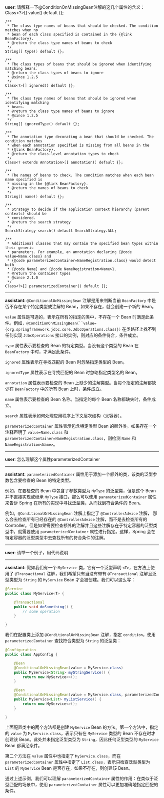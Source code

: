 **user**:
请解释一下@ConditionOnMissingBean注解的这几个属性的含义：Class<?>[] value() default {};

	/**
	 * The class type names of beans that should be checked. The condition matches when no
	 * bean of each class specified is contained in the {@link BeanFactory}.
	 * @return the class type names of beans to check
	 */
	String[] type() default {};
	
	/**
	 * The class types of beans that should be ignored when identifying matching beans.
	 * @return the class types of beans to ignore
	 * @since 1.2.5
	 */
	Class<?>[] ignored() default {};
	
	/**
	 * The class type names of beans that should be ignored when identifying matching
	 * beans.
	 * @return the class type names of beans to ignore
	 * @since 1.2.5
	 */
	String[] ignoredType() default {};
	
	/**
	 * The annotation type decorating a bean that should be checked. The condition matches
	 * when each annotation specified is missing from all beans in the
	 * {@link BeanFactory}.
	 * @return the class-level annotation types to check
	 */
	Class<? extends Annotation>[] annotation() default {};
	
	/**
	 * The names of beans to check. The condition matches when each bean name specified is
	 * missing in the {@link BeanFactory}.
	 * @return the names of beans to check
	 */
	String[] name() default {};
	
	/**
	 * Strategy to decide if the application context hierarchy (parent contexts) should be
	 * considered.
	 * @return the search strategy
	 */
	SearchStrategy search() default SearchStrategy.ALL;
	
	/**
	 * Additional classes that may contain the specified bean types within their generic
	 * parameters. For example, an annotation declaring {@code value=Name.class} and
	 * {@code parameterizedContainer=NameRegistration.class} would detect both
	 * {@code Name} and {@code NameRegistration<Name>}.
	 * @return the container types
	 * @since 2.1.0
	 */
	Class<?>[] parameterizedContainer() default {};

--------------------

**assistant**:
`@ConditionalOnMissingBean` 注解是用来判断当前 `BeanFactory` 中是否不存在某个特定类型或注解的 Bean，如果不存在，就会创建一个新的 Bean。

`value` 属性是可选的，表示在所有的指定的类中，不存在一个 Bean 时满足此条件。例如，`@ConditionOnMissingBean(``value={org.springframework.jdbc.core.JdbcOperations.class})` 在类路径上找不到任何实现 `JdbcOperations` 接口的实例，则对应的条件符合，条件成立。

`type` 属性表示要检查的 Bean 的特定类型。当没有这个类型的 Bean 在 `BeanFactory` 中时，才满足此条件。

`ignored` 属性表示在寻找匹配的 Bean 时忽略指定类型的 Bean。

`ignoredType` 属性表示在寻找匹配的 Bean 时忽略指定类型名的 Bean。

`annotation` 属性表示要检查的 Bean 上缺少的注解类型。当每个指定的注解都缺少在 `BeanFactory` 中的所有 Bean 上时，条件成立。

`name` 属性表示要检查的 Bean 名称。当指定的每个 Bean 名称都缺失时，条件成立。

`search` 属性表示如何处理应用程序上下文层次结构（父容器）。

`parameterizedContainer` 属性表示包含特定类型 Bean 的额外类。如果存在一个注释声明了 `value=Name.class` 和 `parameterizedContainer=NameRegistration.class`，则检测 `Name` 和 `NameRegistration<Name>`。

--------------------

**user**:
怎么理解这个属性parameterizedContainer 

--------------------

**assistant**:
`parameterizedContainer` 属性用于添加一个额外的类，该类的泛型参数包含要检查的 Bean 的特定类型。

例如，在要检查的 Bean 中包含了参数类型为 `MyType` 的泛型类，但是这个 Bean 并不直接实现或继承 `MyType` 接口，那么可以使用 `parameterizedContainer` 属性来告诉 Spring 在所有的实现中寻找泛型类，从而找到符合条件的 Bean。

例如，`@ConditionalOnMissingBean` 注解上指定了 `@ControllerAdvice` 注解， 那么会去检查所有已经存在的 `@ControllerAdvice` 注解，而不是去检查所有的 Controller。但是如果需要检查额外的注解并且这些注解存在于特定容器的泛型类型中，就需要使用 `parameterizedContainer` 属性进行指定。这样，Spring 会在特定容器的泛型类型中去查找所有的符合条件的注解。

--------------------

**user**:
请举一个例子，用代码说明

--------------------

**assistant**:
假如我们有一个 `MyService` 类，它有一个泛型声明 `<T>`，在方法上使用了 `@Transactional` 注解，我们希望只有当没有带有 `@Transactional` 注解且泛型类型为 `String` 的 `MyService` Bean 才会被创建。我们可以这么写：

```java
@Service
public class MyService<T> {

    @Transactional
    public void doSomething() {
        // some operation
    }

}
```

我们在配置类上添加 `@ConditionalOnMissingBean` 注解，指定 `condition`，使用 `parameterizedContainer` 查找符合类型为 `String` 的泛型类：

```java
@Configuration
public class AppConfig {

    @Bean
    @ConditionalOnMissingBean(value = MyService.class)
    public MyService<String> myStringService() {
        return new MyService<>();
    }

    @Bean
    @ConditionalOnMissingBean(value = MyService.class, parameterizedContainer = List.class)
    public MyService<List> myListService() {
        return new MyService<>();
    }

}
```

上面配置类中的两个方法都是创建 `MyService` Bean 的方法。第一个方法中，指定的 `value` 为 `MyService.class`，表示只有在 `MyService` 类型的 Bean 不存在时才创建该 Bean。此处并未指定泛型类型为 `String`，因此任何泛型类型的 `MyService` Bean 都满足条件。

第二个方法在 `value` 属性中也指定了 `MyService.class`，而在 `parameterizedContainer` 属性中指定了 `List.class`，表示只检查泛型类型为 `List` 的 `MyService` Bean 是否存在，如果不存在，则创建该 Bean。

通过上述示例，我们可以理解 `parameterizedContainer` 属性的作用：在类似于泛型匹配的场景中，使用 `parameterizedContainer` 属性可以更加准确地指定匹配的条件。